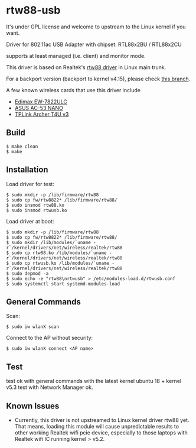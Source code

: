 # rtw88-usb

It's under GPL license and welcome to upstream to the Linux kernel if you want.  

Driver for 802.11ac USB Adapter with chipset:
  RTL88x2BU / RTL88x2CU

supports at least managed (i.e. client) and monitor mode.

This driver is based on Realtek's [rtw88 driver](https://github.com/torvalds/linux/tree/master/drivers/net/wireless/realtek/rtw88) in Linux main trunk.

For a backport version (backport to kernel v4.15), please check [this branch](https://github.com/borting/rtw88-usb/tree/backport-cfc1291-v4.15.0).

A few known wireless cards that use this driver include 
* [Edimax EW-7822ULC](http://us.edimax.com/edimax/merchandise/merchandise_detail/data/edimax/us/wireless_adapters_ac1200_dual-band/ew-7822ulc/)
* [ASUS AC-53 NANO](https://www.asus.com/Networking/USB-AC53-Nano/)
* [TPLink Archer T4U v3](https://www.tp-link.com/tw/support/download/archer-t4u/)


## Build

```console
$ make clean
$ make
```

## Installation

Load driver for test:
```console
$ sudo mkdir -p /lib/firmware/rtw88
$ sudo cp fw/rtw8822* /lib/firmware/rtw88/
$ sudo insmod rtw88.ko
$ sudo insmod rtwusb.ko
```
Load driver at boot:
```console
$ sudo mkdir -p /lib/firmware/rtw88
$ sudo cp fw/rtw8822* /lib/firmware/rtw88/
$ sudo mkdir /lib/modules/`uname -r`/kernel/drivers/net/wireless/realtek/rtw88
$ sudo cp rtw88.ko /lib/modules/`uname -r`/kernel/drivers/net/wireless/realtek/rtw88
$ sudo cp rtwusb.ko /lib/modules/`uname -r`/kernel/drivers/net/wireless/realtek/rtw88
$ sudo depmod -a
$ sudo echo -e "rtw88\nrtwusb" > /etc/modules-load.d/rtwusb.conf
$ sudo systemctl start systemd-modules-load
```

## General Commands

Scan:
```console
$ sudo iw wlanX scan
```
Connect to the AP without security:
```console
$ sudo iw wlanX connect <AP name>
```

## Test
test ok with general commands with the latest kernel
ubuntu 18 + kernel v5.3 test with Network Manager ok. 

## Known Issues

* Currently, this driver is not upstreamed to Linux kernel driver rtw88 yet. That means, loading this module will cause unpredictable results to other working Realtek wifi pcie device, especially to those laptops with Realtek wifi IC running kernel > v5.2.
